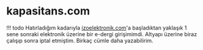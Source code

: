 # kapasitans.com

!!! todo
    Hatırladığım kadarıyla [izoelektronik.com](../izoelektronik/index.md)'a
    başladıktan yaklaşık 1 sene sonraki elektronik üzerine bir e-dergi
    girişimimdi. Altyapı üzerine biraz çalışıp sonra iptal etmiştim.
    Birkaç cümle daha yazabilirim.
